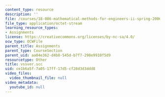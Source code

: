 ```yaml
---
content_type: resource
description: ''
file: /courses/18-086-mathematical-methods-for-engineers-ii-spring-2006/ce1b6a5f7a0517ff17d5cf28d3d3ddd8_vssver.scc
file_type: application/octet-stream
learning_resource_types:
- Assignments
license: https://creativecommons.org/licenses/by-nc-sa/4.0/
ocw_type: OCWFile
parent_title: Assignments
parent_type: CourseSection
parent_uid: aa04e362-d4b8-545d-b7f7-298e9910f5d9
resourcetype: Other
title: vssver.scc
uid: ce1b6a5f-7a05-17ff-17d5-cf28d3d3ddd8
video_files:
  video_thumbnail_file: null
video_metadata:
  youtube_id: null
---
```

